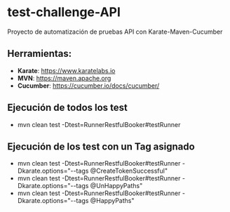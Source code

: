 # test-challenge-API
Proyecto de automatización de pruebas API con Karate-Maven-Cucumber

## Herramientas:
- **Karate**: https://www.karatelabs.io
- **MVN**: https://maven.apache.org
- **Cucumber**: https://cucumber.io/docs/cucumber/

## Ejecución de todos los test
- mvn clean test -Dtest=RunnerRestfulBooker#testRunner 

## Ejecución de los test con un Tag asignado
- mvn clean test -Dtest=RunnerRestfulBooker#testRunner -Dkarate.options="--tags @CreateTokenSuccessful"
- mvn clean test -Dtest=RunnerRestfulBooker#testRunner -Dkarate.options="--tags @UnHappyPaths"
- mvn clean test -Dtest=RunnerRestfulBooker#testRunner -Dkarate.options="--tags @HappyPaths"
